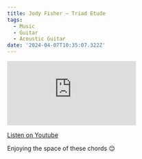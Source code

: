 ```yaml
---
title: Jody Fisher – Triad Etude
tags:
  - Music
  - Guitar
  - Acoustic Guitar
date: '2024-04-07T10:35:07.322Z'
---
```


<iframe src="https://www.youtube-nocookie.com/embed/RHepO3zbQ9o?modestbranding=1&showinfo=0&rel=0" title="YouTube video player" frameborder="0" allow="accelerometer; autoplay; encrypted-media; gyroscope; picture-in-picture;" allowfullscreen className="youtube_video"></iframe>

[Listen on Youtube](https://youtu.be/RHepO3zbQ9o)

Enjoying the space of these chords 😌

